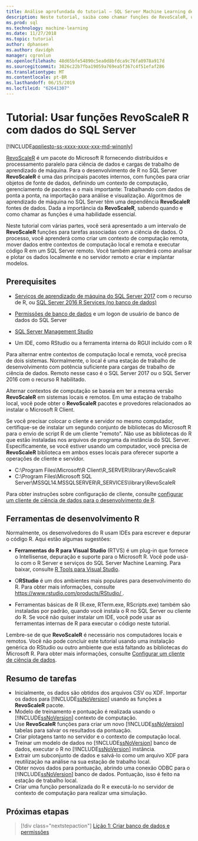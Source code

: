 ```yaml
---
title: Análise aprofundada do tutorial – SQL Server Machine Learning de função RevoScaleR
description: Neste tutorial, saiba como chamar funções de RevoScaleR, usando a integração de R do SQL Server Machine Learning.
ms.prod: sql
ms.technology: machine-learning
ms.date: 11/27/2018
ms.topic: tutorial
author: dphansen
ms.author: davidph
manager: cgronlun
ms.openlocfilehash: 48d65bfe54890c5ea0d8bfdca9c76fa0978a917d
ms.sourcegitcommit: 3026c22b7fba19059a769ea5f367c4f51efaf286
ms.translationtype: MT
ms.contentlocale: pt-BR
ms.lasthandoff: 06/15/2019
ms.locfileid: "62641307"
---
```

# <a name="tutorial-use-revoscaler-r-functions-with-sql-server-data"></a>Tutorial: Usar funções RevoScaleR R com dados do SQL Server
[!INCLUDE[appliesto-ss-xxxx-xxxx-xxx-md-winonly](../../includes/appliesto-ss-xxxx-xxxx-xxx-md-winonly.md)]

[RevoScaleR](https://docs.microsoft.com/machine-learning-server/r-reference/revoscaler/revoscaler) é um pacote do Microsoft R fornecendo distribuídos e processamento paralelo para ciência de dados e cargas de trabalho de aprendizado de máquina. Para o desenvolvimento de R no SQL Server **RevoScaleR** é uma das principais pacotes internos, com funções para criar objetos de fonte de dados, definindo um contexto de computação, gerenciamento de pacotes e o mais importante: Trabalhando com dados de ponta a ponta, na importação para análise e visualização. Algoritmos de aprendizado de máquina no SQL Server têm uma dependência **RevoScaleR** fontes de dados. Dada a importância da **RevoScaleR**, sabendo quando e como chamar as funções é uma habilidade essencial. 

Neste tutorial com várias partes, você será apresentado a um intervalo de **RevoScaleR** funções para tarefas associadas com a ciência de dados. O processo, você aprenderá como criar um contexto de computação remota, mover dados entre contextos de computação local e remota e executar código R em um SQL Server remoto. Você também aprenderá como analisar e plotar os dados localmente e no servidor remoto e criar e implantar modelos.

## <a name="prerequisites"></a>Prerequisites

+ [Serviços de aprendizado de máquina do SQL Server 2017](../install/sql-machine-learning-services-windows-install.md) com o recurso de R, ou [SQL Server 2016 R Services (no banco de dados)](../install/sql-r-services-windows-install.md)
  
+ [Permissões de banco de dados](../security/user-permission.md) e um logon de usuário de banco de dados do SQL Server

+ [SQL Server Management Studio](https://docs.microsoft.com/sql/ssms/download-sql-server-management-studio-ssms)

+ Um IDE, como RStudio ou a ferramenta interna do RGUI incluído com o R

Para alternar entre contextos de computação local e remota, você precisa de dois sistemas. Normalmente, o local é uma estação de trabalho de desenvolvimento com potência suficiente para cargas de trabalho de ciência de dados. Remoto nesse caso é o SQL Server 2017 ou o SQL Server 2016 com o recurso R habilitado. 

Alternar contextos de computação se baseia em ter a mesma versão **RevoScaleR** em sistemas locais e remotos. Em uma estação de trabalho local, você pode obter o **RevoScaleR** pacotes e provedores relacionados ao instalar o Microsoft R Client.

Se você precisar colocar o cliente e servidor no mesmo computador, certifique-se de instalar um segundo conjunto de bibliotecas do Microsoft R para o envio de script R de um cliente "remoto". Não use as bibliotecas do R que estão instaladas nos arquivos de programa da instância do SQL Server. Especificamente, se você estiver usando um computador, você precisa de **RevoScaleR** biblioteca em ambos esses locais para oferecer suporte a operações de cliente e servidor.

+ C:\Program Files\Microsoft\R Client\R_SERVER\library\RevoScaleR 
+ C:\Program Files\Microsoft SQL Server\MSSQL14.MSSQLSERVER\R_SERVICES\library\RevoScaleR

Para obter instruções sobre configuração de cliente, consulte [configurar um cliente de ciência de dados para o desenvolvimento de R](../r/set-up-a-data-science-client.md).


## <a name="r-development-tools"></a>Ferramentas de desenvolvimento R

Normalmente, os desenvolvedores do R usam IDEs para escrever e depurar o código R. Aqui estão algumas sugestões:

- **Ferramentas do R para Visual Studio** (RTVS) é um plug-in que fornece o Intellisense, depuração e suporte para o Microsoft R. Você pode usá-lo com o R Server e serviços do SQL Server Machine Learning. Para baixar, consulte [R Tools para Visual Studio](https://www.visualstudio.com/vs/rtvs/).

- O**RStudio** é um dos ambientes mais populares para desenvolvimento do R. Para obter mais informações, consulte [ https://www.rstudio.com/products/RStudio/ ](https://www.rstudio.com/products/RStudio/).

- Ferramentas básicas de R (R.exe, RTerm.exe, RScripts.exe) também são instaladas por padrão, quando você instala o R no SQL Server ou cliente do R. Se você não quiser instalar um IDE, você pode usar as ferramentas internas de R para executar o código neste tutorial.

Lembre-se de que **RevoScaleR** é necessário nos computadores locais e remotos. Você não pode concluir este tutorial usando uma instalação genérica do RStudio ou outro ambiente que está faltando as bibliotecas do Microsoft R. Para obter mais informações, consulte [Configurar um cliente de ciência de dados](../r/set-up-a-data-science-client.md).

## <a name="summary-of-tasks"></a>Resumo de tarefas

+ Inicialmente, os dados são obtidos dos arquivos CSV ou XDF. Importar os dados para [!INCLUDE[ssNoVersion](../../includes/ssnoversion-md.md)] usando as funções a **RevoScaleR** pacote.
+ Modelo de treinamento e pontuação é realizada usando o [!INCLUDE[ssNoVersion](../../includes/ssnoversion-md.md)] contexto de computação. 
+ Use **RevoScaleR** funções para criar um novo [!INCLUDE[ssNoVersion](../../includes/ssnoversion-md.md)] tabelas para salvar os resultados da pontuação.
+ Criar plotagens tanto no servidor e o contexto de computação local.
+ Treinar um modelo de dados no [!INCLUDE[ssNoVersion](../../includes/ssnoversion-md.md)] banco de dados, executar o R no [!INCLUDE[ssNoVersion](../../includes/ssnoversion-md.md)] instância.
+ Extrair um subconjunto de dados e salvá-lo como um arquivo XDF para reutilização na análise na sua estação de trabalho local.
+ Obter novos dados para pontuação, abrindo uma conexão ODBC para o [!INCLUDE[ssNoVersion](../../includes/ssnoversion-md.md)] banco de dados. Pontuação, isso é feito na estação de trabalho local.
+ Criar uma função personalizada do R e executá-lo no servidor de contexto de computação para realizar uma simulação.

## <a name="next-steps"></a>Próximas etapas

> [!div class="nextstepaction"]
> [Lição 1: Criar banco de dados e permissões](deepdive-work-with-sql-server-data-using-r.md)